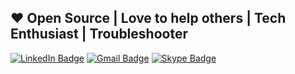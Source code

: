 ## ❤ Open Source | Love to help others | Tech Enthusiast | Troubleshooter

[![LinkedIn Badge](https://img.shields.io/badge/-Bhoomin%20Naik-blue?style=flat&logo=Linkedin&logoColor=white&link=https://www.linkedin.com/in/bhoomin-naik/)](https://www.linkedin.com/in/bhoomin-naik/)
[![Gmail Badge](https://img.shields.io/badge/-bhoominn@gmail.com-c14438?style=flat&logo=Gmail&logoColor=white&link=mailto:bhoominn@gmail.com)](mailto:bhoominn@gmail.com)
[![Skype Badge](https://img.shields.io/badge/-bhoominnaik-blue?style=flat&logo=Skype&logoColor=white)](bhoominnaik)
